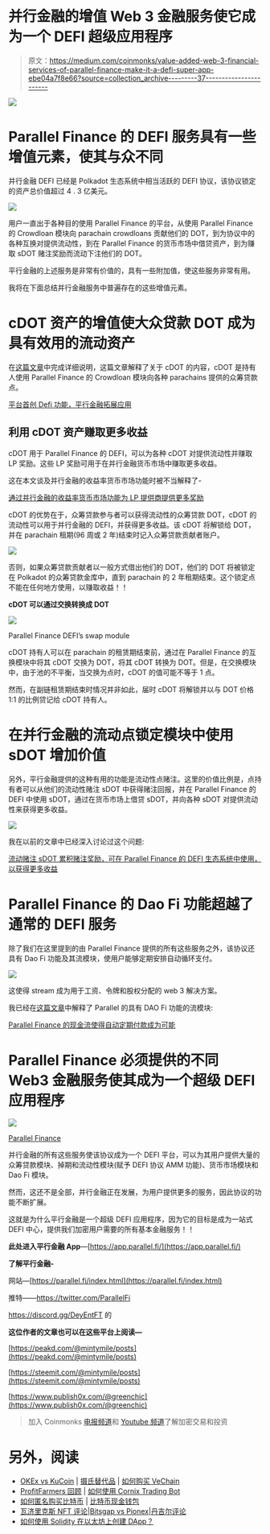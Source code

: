 # 并行金融的增值 Web 3 金融服务使它成为一个 DEFI 超级应用程序

> 原文：<https://medium.com/coinmonks/value-added-web-3-financial-services-of-parallel-finance-make-it-a-defi-super-app-ebe04a7f8e66?source=collection_archive---------37----------------------->

![](img/381f607ff8bc7b0dea949d91d51f05e3.png)

# Parallel Finance 的 DEFI 服务具有一些增值元素，使其与众不同

并行金融 DEFI 已经是 Polkadot 生态系统中相当活跃的 DEFI 协议，该协议锁定的资产总价值超过 4 . 3 亿美元。

![](img/b1b7ca492edf6b0dac1c71855944ffb1.png)

用户一直出于各种目的使用 Parallel Finance 的平台，从使用 Parallel Finance 的 Crowdloan 模块向 parachain crowdloans 贡献他们的 DOT，到为协议中的各种互换对提供流动性，到在 Parallel Finance 的货币市场中借贷资产，到为赚取 sDOT 赌注奖励而流动下注他们的 DOT。

平行金融的上述服务是非常有价值的，具有一些附加值，使这些服务非常有用。

我将在下面总结并行金融服务中普遍存在的这些增值元素。

# cDOT 资产的增值使大众贷款 DOT 成为具有效用的流动资产

在[这篇文章](/@kikctikcy/parallel-finance-expands-its-utility-with-defi-functions-having-initiated-in-the-platform-9f4f5ee14897)中完成详细说明，这篇文章解释了关于 cDOT 的内容，cDOT 是持有人使用 Parallel Finance 的 Crowdloan 模块向各种 parachains 提供的众筹贷款点。

[平台首创 Defi 功能，平行金融拓展应用](/@kikctikcy/parallel-finance-expands-its-utility-with-defi-functions-having-initiated-in-the-platform-9f4f5ee14897)

## 利用 cDOT 资产赚取更多收益

cDOT 用于 Parallel Finance 的 DEFI，可以为各种 cDOT 对提供流动性并赚取 LP 奖励。这些 LP 奖励可用于在并行金融货币市场中赚取更多收益。

这在本文谈及并行金融的收益率货币市场功能时被不当解释了-

[通过并行金融的收益率货币市场功能为 LP 提供商提供更多奖励](/@kikctikcy/more-rewards-for-lp-providers-with-the-yield-money-market-functions-of-parallel-finance-452834f737a3)

cDOT 的优势在于，众筹贷款参与者可以获得流动性的众筹贷款 DOT，cDOT 的流动性可以用于并行金融的 DEFI，并获得更多收益。该 cDOT 将解锁给 DOT，并在 parachain 租期(96 周或 2 年)结束时记入众筹贷款贡献者账户。

![](img/137bc7d7292d381c9b7747924f031775.png)

否则，如果众筹贷款贡献者以一般方式借出他们的 DOT，他们的 DOT 将被锁定在 Polkadot 的众筹贷款金库中，直到 parachain 的 2 年租期结束。这个锁定点不能在任何地方使用，以赚取收益！！

**cDOT 可以通过交换转换成 DOT**

![](img/d14cecaa33bcdfd061b7869d1aebc336.png)

Parallel Finance DEFI’s swap module

cDOT 持有人可以在 parachain 的租赁期结束前，通过在 Parallel Finance 的互换模块中将其 cDOT 交换为 DOT，将其 cDOT 转换为 DOT。但是，在交换模块中，由于池的不平衡，当交换为点时，cDOT 的值可能不等于 1 点。

然而，在副链租赁期结束时情况并非如此，届时 cDOT 将解锁并以与 DOT 价格 1:1 的比例贷记给 cDOT 持有人。

# 在并行金融的流动点锁定模块中使用 sDOT 增加价值

另外，平行金融提供的这种有用的功能是流动性点赌注。这里的价值比例是，点持有者可以从他们的流动性赌注 sDOT 中获得赌注回报，并在 Parallel Finance 的 DEFI 中使用 sDOT，通过在货币市场上借贷 sDOT，并向各种 sDOT 对提供流动性来获得更多收益。

![](img/1408a7a468b77a7890a595158463e03c.png)

我在以前的文章中已经深入讨论过这个问题:

[流动赌注 sDOT 累积赌注奖励，可在 Parallel Finance 的 DEFI 生态系统中使用，以获得更多收益](/coinmonks/liquid-staked-sdot-accrues-staking-rewards-which-can-be-used-in-parallel-finances-defi-ecosystem-f823b14967cb)

# Parallel Finance 的 Dao Fi 功能超越了通常的 DEFI 服务

除了我们在这里提到的由 Parallel Finance 提供的所有这些服务之外，该协议还具有 Dao Fi 功能及其流模块，使用户能够定期安排自动循环支付。

![](img/42122d15b36b9ad6bf81f07f975d783d.png)

这使得 stream 成为用于工资、令牌和股权分配的 web 3 解决方案。

我已经在[这篇文章](/coinmonks/parallel-finances-stream-makes-scheduling-of-automatic-periodic-payments-possible-372fc802fa6f)中解释了 Parallel 的具有 DAO Fi 功能的流模块:

[Parallel Finance 的现金流使得自动定期付款成为可能](/coinmonks/parallel-finances-stream-makes-scheduling-of-automatic-periodic-payments-possible-372fc802fa6f)

# Parallel Finance 必须提供的不同 Web3 金融服务使其成为一个超级 DEFI 应用程序

![](img/c45fb0fede79120670340c536f147319.png)

[Parallel Finance](https://parallel.fi/)

并行金融的所有这些服务使该协议成为一个 DEFI 平台，可以为其用户提供大量的众筹贷款模块、掉期和流动性模块(赋予 DEFI 协议 AMM 功能)、货币市场模块和 Dao Fi 模块。

然而，这还不是全部，并行金融正在发展，为用户提供更多的服务，因此协议的功能不断扩展。

这就是为什么平行金融是一个超级 DEFI 应用程序，因为它的目标是成为一站式 DEFI 中心，提供我们加密用户需要的所有基本金融服务！！

**此处进入平行金融 App**—[https://app.parallel.fi/](https://app.parallel.fi/)

**了解平行金融-**

网站—[https://parallel.fi/index.html](https://parallel.fi/index.html)

推特——https://twitter.com/ParallelFi

https://discord.gg/DeyEntFT 的

**这位作者的文章也可以在这些平台上阅读—**

[https://peakd.com/@mintymile/posts](https://peakd.com/@mintymile/posts)

[https://steemit.com/@mintymile/posts](https://steemit.com/@mintymile/posts)

[https://www.publish0x.com/@greenchic](https://www.publish0x.com/@greenchic)

> 加入 Coinmonks [电报频道](https://t.me/coincodecap)和 [Youtube 频道](https://www.youtube.com/c/coinmonks/videos)了解加密交易和投资

# 另外，阅读

*   [OKEx vs KuCoin](https://coincodecap.com/okex-kucoin) | [摄氏替代品](https://coincodecap.com/celsius-alternatives) | [如何购买 VeChain](https://coincodecap.com/buy-vechain)
*   [ProfitFarmers 回顾](https://coincodecap.com/profitfarmers-review) | [如何使用 Cornix Trading Bot](https://coincodecap.com/cornix-trading-bot)
*   [如何匿名购买比特币](https://coincodecap.com/buy-bitcoin-anonymously) | [比特币现金钱包](https://coincodecap.com/bitcoin-cash-wallets)
*   [瓦济里克斯 NFT 评论](https://coincodecap.com/wazirx-nft-review)|[Bitsgap vs Pionex](https://coincodecap.com/bitsgap-vs-pionex)|[丹吉尔评论](https://coincodecap.com/tangem-wallet-review)
*   [如何使用 Solidity 在以太坊上创建 DApp？](https://coincodecap.com/create-a-dapp-on-ethereum-using-solidity)